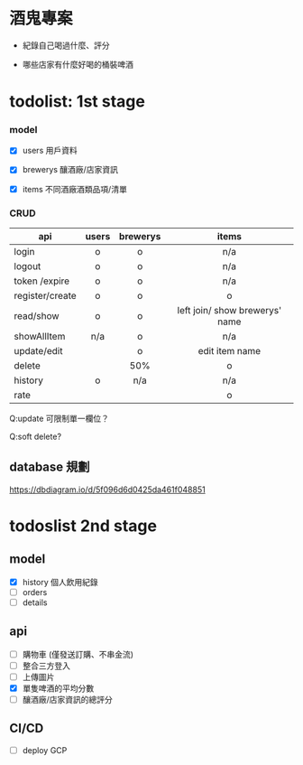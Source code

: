 # 酒鬼專案

- 紀錄自己喝過什麼、評分

- 哪些店家有什麼好喝的桶裝啤酒






# todolist: 1st stage

### model 
- [x] users 用戶資料 
- [x] brewerys 釀酒廠/店家資訊
- [x] items 不同酒廠酒類品項/清單




### CRUD 

| api  | users  |brewerys   |   items| 
|---------|:---:|:---:|:---:|
| login   |  o  |  o | n/a  |
| logout  |  o |  o |    n/a  | 
| token /expire  |  o |   o  |  n/a     | 
| register/create |  o  | o |  o  | 
| read/show  |  o  |  o    |   left join/ show brewerys' name  | 
| showAllItem  |  n/a  |   o  |  n/a  | 
| update/edit  |   |  o  |  edit item name   | 
| delete  |   |  50%  |   o   | 
| history  | o  |  n/a  |   n/a   | 
| rate  |   |    |   o   | 



Q:update 可限制單一欄位？

Q:soft delete?


## database 規劃
https://dbdiagram.io/d/5f096d6d0425da461f048851





# todoslist 2nd stage
## model
- [x] history 個人飲用紀錄
- [ ] orders
- [ ] details

##  api
- [ ] 購物車 (僅發送訂購、不串金流)
- [ ] 整合三方登入
- [ ] 上傳圖片
- [x] 單隻啤酒的平均分數
- [ ] 釀酒廠/店家資訊的總評分

## CI/CD
- [ ] deploy GCP 


